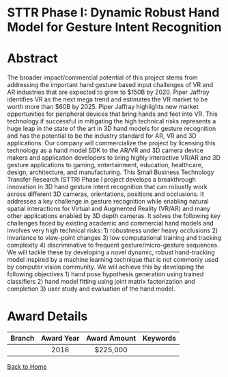 
STTR Phase I: Dynamic Robust Hand Model for Gesture Intent Recognition
======================================================================

# Abstract


The broader impact/commercial potential of this project stems from addressing the important hand gesture based input challenges of VR and AR industries that are expected to grow to $150B by 2020. Piper Jaffray identifies VR as the next mega trend and estimates the VR market to be worth more than $60B by 2025. Piper Jaffray highlights new market opportunities for peripheral devices that bring hands and feet into VR. This technology if successful in mitigating the high technical risks represents a huge leap in the state of the art in 3D hand models for gesture recognition and has the potential to be the industry standard for AR, VR and 3D applications. Our company will commercialize the project by licensing this technology as a hand model SDK to the AR/VR and 3D camera device makers and application developers to bring highly interactive VR/AR and 3D gesture applications to gaming, entertainment, education, healthcare, design, architecture, and manufacturing. This Small Business Technology Transfer Research (STTR) Phase I project develops a breakthrough innovation in 3D hand gesture intent recognition that can robustly work across different 3D cameras, orientations, positions and occlusions. It addresses a key challenge in gesture recognition while enabling natural spatial interactions for Virtual and Augmented Reality (VR/AR) and many other applications enabled by 3D depth cameras. It solves the following key challenges faced by existing academic and commercial hand models and involves very high technical risks: 1) robustness under heavy occlusions 2) invariance to view-point changes 3) low computational training and tracking complexity 4) discriminative to frequent gesture/micro-gesture sequences. We will tackle these by developing a novel dynamic, robust hand-tracking model inspired by a machine learning technique that is not commonly used by computer vision community. We will achieve this by developing the following objectives 1) hand pose hypothesis generation using trained classifiers 2) hand model fitting using joint matrix factorization and completion 3) user study and evaluation of the hand model.  

# Award Details

|Branch|Award Year|Award Amount|Keywords|
| :---: | :---: | :---: | :---: |
||2016|$225,000||
  
  


[Back to Home](https://github.com/chrischow/dod_sbir_awards/JT/#222)